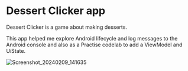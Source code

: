 Dessert Clicker app
=====================

Dessert Clicker is a game about making desserts.

This app helped me explore Android lifecycle and log messages to
the Android console and also as a Practise codelab to add a ViewModel and UiState.

![Screenshot_20240209_141635](https://github.com/NickSidiropoulos/Dessert-Clicker-Jetpack/assets/12250619/c717393a-01b0-4f5f-a69a-84d1ca540a53)

